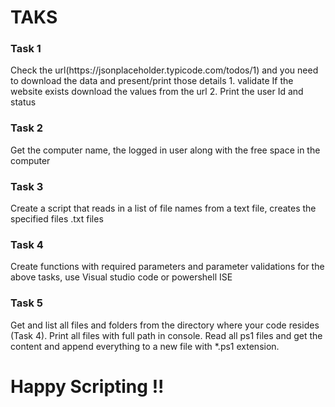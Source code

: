 <h1> <b>TAKS</b></h1>
<h3>Task 1</h3>
Check the url(https://jsonplaceholder.typicode.com/todos/1) and you need to download the data and present/print those details
1. validate If the website exists download the values from the url
2. Print the user Id and status

<h3>Task 2</h3>
Get the computer name, the logged in user along with the free space in the computer

<h3>Task 3</h3>
Create a script that reads in a list of file names from a text file, creates the specified files .txt files

<h3>Task 4</h3>
Create functions with required parameters and parameter validations for the above tasks, use Visual studio code or powershell ISE

<h3>Task 5</h3>
Get and list all files and folders from the directory where your code resides (Task 4). Print all files with full path in console. Read all ps1 files and get the content and append everything to a new file with *.ps1 extension.


<h1>Happy Scripting !!</h1>
